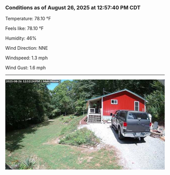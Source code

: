 ### Conditions as of August 26, 2025 at 12:57:40 PM CDT 

Temperature: 78.10 &deg;F

Feels like: 78.10 &deg;F

Humidity: 46%

Wind Direction: NNE

Windspeed: 1.3 mph

Wind Gust: 1.6 mph

---

<img src="./images/latest.jpeg"/>

